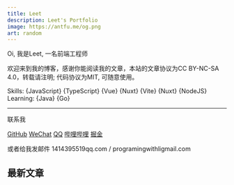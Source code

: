 ```yaml
---
title: Leet
description: Leet's Portfolio
image: https://antfu.me/og.png
art: random
---
```


Oi, 我是Leet, 一名前端工程师

欢迎来到我的博客，感谢你能阅读我的文章，本站的文章协议为CC BY-NC-SA 4.0，转载请注明;
代码协议为MIT, 可随意使用。

Skills: {JavaScript} {TypeScript} {Vue} {Nuxt} {Vite} {Nuxt} {NodeJS}<br>
Learning: {Java} {Go}<br>

<div flex-auto />

---

联系我

<p flex="~ gap-2 wrap" class="mt--2!">
  <a href="https://github.com/antfu" target="_blank"><span op75 i-simple-icons-github /> GitHub</a>
  <a href="" title="chilie0321"><span op75 i-simple-icons-wechat /> WeChat</a>
  <a href="" title="1414395519"><span op75 i-simple-icons-tencentqq /> QQ</a>
  <a href="https://space.bilibili.com/230331534" target="_blank"><span op75 i-simple-icons-bilibili /> 哔哩哔哩</a>
  <a href="https://juejin.cn/user/299506278870062" target="_blank"><span op75 i-simple-icons-juejin /> 掘金</a>
</p>

或者给我发邮件 <span font-mono>1414395519<span i-carbon-at/>qq.com</span> / <span font-mono>programingwithli<span i-carbon-at/>gmail.com</span>

<div flex-auto />

## 最新文章

<ListPosts only-date type="blog" :limit="5" />
